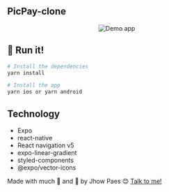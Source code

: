 ## PicPay-clone

<p align="center">
  <img alt="Demo app" src="https://lh6.googleusercontent.com/6mu9hy-TtomPS6AyYPshZLG2-bT3ATdmibNFywNXF-L40Bd6wZjrTYl_udY8UhAldt8xaquyeyJO4HsHfgk=w1366-h695-rw">
</p>

## :iphone: Run it!

```bash
# Install the dependencies
yarn install

# Install the app
yarn ios or yarn android

```

## Technology

- Expo
- react-native
- React navigation v5
- expo-linear-gradient
- styled-components
- @expo/vector-icons



Made with much :purple_heart: and :muscle: by Jhow Paes :blush: <a href="https://www.linkedin.com/in/jhowpaes/">Talk to me!</a>
